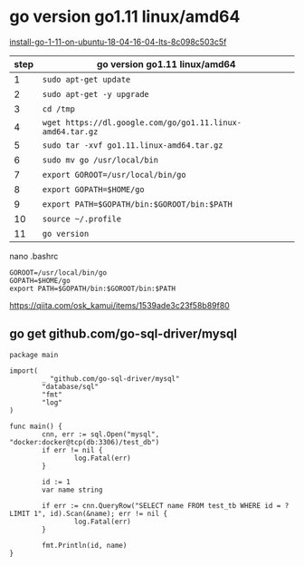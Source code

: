 # go version go1.11 linux/amd64




[install-go-1-11-on-ubuntu-18-04-16-04-lts-8c098c503c5f](https://medium.com/better-programming/install-go-1-11-on-ubuntu-18-04-16-04-lts-8c098c503c5f)

 
|step| go version go1.11 linux/amd64
|---|----------------------------------------------|
|1|`sudo apt-get update`|
|2|`sudo apt-get -y upgrade`|
|3|`cd /tmp`|
|4|`wget https://dl.google.com/go/go1.11.linux-amd64.tar.gz`|
|5|`sudo tar -xvf go1.11.linux-amd64.tar.gz`|
|6|`sudo mv go /usr/local/bin`|
|7|`export GOROOT=/usr/local/bin/go`|
|8|`export GOPATH=$HOME/go`|
|9|`export PATH=$GOPATH/bin:$GOROOT/bin:$PATH`|
|10|`source ~/.profile`|
|11|`go version`|

nano .bashrc
````
GOROOT=/usr/local/bin/go
GOPATH=$HOME/go
export PATH=$GOPATH/bin:$GOROOT/bin:$PATH
````


https://qiita.com/osk_kamui/items/1539ade3c23f58b89f80

## go get github.com/go-sql-driver/mysql

````
package main

import(
        _ "github.com/go-sql-driver/mysql"
        "database/sql"
        "fmt"
        "log"
)

func main() {
        cnn, err := sql.Open("mysql", "docker:docker@tcp(db:3306)/test_db")
        if err != nil {
                log.Fatal(err)
        }

        id := 1
        var name string

        if err := cnn.QueryRow("SELECT name FROM test_tb WHERE id = ? LIMIT 1", id).Scan(&name); err != nil {
                log.Fatal(err)
        }

        fmt.Println(id, name)
}



````
